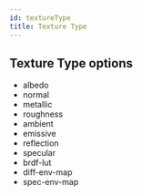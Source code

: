 ```yaml
---
id: textureType
title: Texture Type
---
```


## Texture Type options

- albedo
- normal
- metallic
- roughness
- ambient
- emissive
- reflection
- specular
- brdf-lut
- diff-env-map
- spec-env-map
